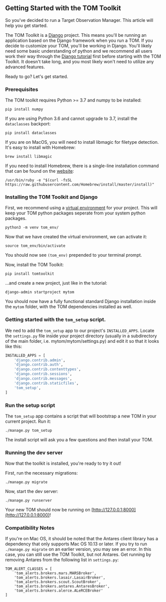 Getting Started with the TOM Toolkit
------------------------------------

So you've decided to run a Target Observation Manager. This article will help you get started.

The TOM Toolkit is a [Django](https://www.djangoproject.com/) project. This means you'll be running
an application based on the Django framework when you run a TOM. If you decide to customize
your TOM, you'll be working in Django. You'll likely need some basic understanding of python
and we recommend all users work their way through the
[Django tutorial](https://docs.djangoproject.com/en/2.1/contents/) first before starting with
the TOM Toolkit. It doesn't take long, and you most likely won't need to utilize any advanced
features.

Ready to go? Let's get started.

### Prerequisites

The TOM toolkit requires Python >= 3.7 and numpy to be installed:

    pip install numpy

If you are using Python 3.6 and cannot upgrade to 3.7, install the `dataclasses`
backport:

    pip install dataclasses

If you are on MacOS, you will need to install libmagic for filetype detection. It's easy to install with Homebrew:

    brew install libmagic

If you need to install Homebrew, there is a single-line installation command that can be found on the [website](https://brew.sh):

    /usr/bin/ruby -e "$(curl -fsSL https://raw.githubusercontent.com/Homebrew/install/master/install)"

### Installing the TOM Toolkit and Django

First, we recommend using a
[virtual environment](https://docs.python.org/3/tutorial/venv.html) for your
project.
This will keep your TOM python packages seperate from your system python packages.

    python3 -m venv tom_env/

Now that we have created the virtual environment, we can activate it:

    source tom_env/bin/activate

You should now see `(tom_env)` prepended to your terminal prompt.

Now, install the TOM Toolkit:

    pip install tomtoolkit

...and create a new project, just like in the tutorial:

    django-admin startproject mytom

You should now have a fully functional standard Django installation inside the
`mytom` folder, with the TOM dependencies installed as well.

### Getting started with the `tom_setup` script.

We ned to add the `tom_setup` app to our project's `INSTALLED_APPS`. Locate the
`settings.py` file inside your project directory (usually in a subdirectory of the
main folder, i.e. mytom/mytom/settings.py) and edit it so that it looks like this:

```python
INSTALLED_APPS = [
    'django.contrib.admin',
    'django.contrib.auth',
    'django.contrib.contenttypes',
    'django.contrib.sessions',
    'django.contrib.messages',
    'django.contrib.staticfiles',
    'tom_setup',
]
```

### Run the setup script

The `tom_setup` app contains a script that will bootstrap a new TOM in your
current project. Run it:

    ./manage.py tom_setup

The install script will ask you a few questions and then install your TOM.

### Running the dev server

Now that the toolkit is installed, you're ready to try it out!

First, run the necessary migrations:

    ./manage.py migrate

Now, start the dev server:

    ./manage.py runserver

Your new TOM should now be running on [http://127.0.0.1:8000](http://127.0.0.1:8000)!

### Compatibility Notes

If you're on Mac OS, it should be noted that the Antares client library has a dependency
that only supports Mac OS 10.13 or later. If you try to run `./manage.py migrate` on an
earlier version, you may see an error. In this case, you can still use the TOM Toolkit,
but not Antares. Get running by removing Antares from the following list in `settings.py`:

```
TOM_ALERT_CLASSES = [
    'tom_alerts.brokers.mars.MARSBroker',
    'tom_alerts.brokers.lasair.LasairBroker',
    'tom_alerts.brokers.scout.ScoutBroker',
    'tom_alerts.brokers.antares.AntaresBroker',
    'tom_alerts.brokers.alerce.ALeRCEBroker'
]
```
